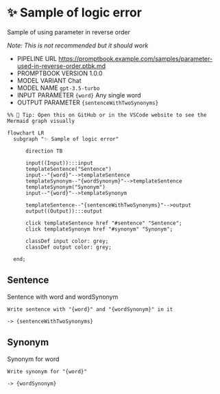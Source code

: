 # ✨ Sample of logic error

Sample of using parameter in reverse order

_Note: This is not recommended but it should work_

-   PIPELINE URL https://promptbook.example.com/samples/parameter-used-in-reverse-order.ptbk.md
-   PROMPTBOOK VERSION 1.0.0
-   MODEL VARIANT Chat
-   MODEL NAME `gpt-3.5-turbo`
-   INPUT  PARAMETER `{word}` Any single word
-   OUTPUT PARAMETER `{sentenceWithTwoSynonyms}`

<!--Graph-->
<!-- ⚠️ WARNING: This section was auto-generated -->

```mermaid
%% 🔮 Tip: Open this on GitHub or in the VSCode website to see the Mermaid graph visually

flowchart LR
  subgraph "✨ Sample of logic error"

      direction TB

      input((Input)):::input
      templateSentence("Sentence")
      input--"{word}"-->templateSentence
      templateSynonym--"{wordSynonym}"-->templateSentence
      templateSynonym("Synonym")
      input--"{word}"-->templateSynonym

      templateSentence--"{sentenceWithTwoSynonyms}"-->output
      output((Output)):::output

      click templateSentence href "#sentence" "Sentence";
      click templateSynonym href "#synonym" "Synonym";

      classDef input color: grey;
      classDef output color: grey;

  end;
```

<!--/Graph-->

## Sentence

Sentence with word and wordSynonym

```text
Write sentence with "{word}" and "{wordSynonym}" in it
```

`-> {sentenceWithTwoSynonyms}`

## Synonym

Synonym for word

```text
Write synonym for "{word}"
```

`-> {wordSynonym}`
